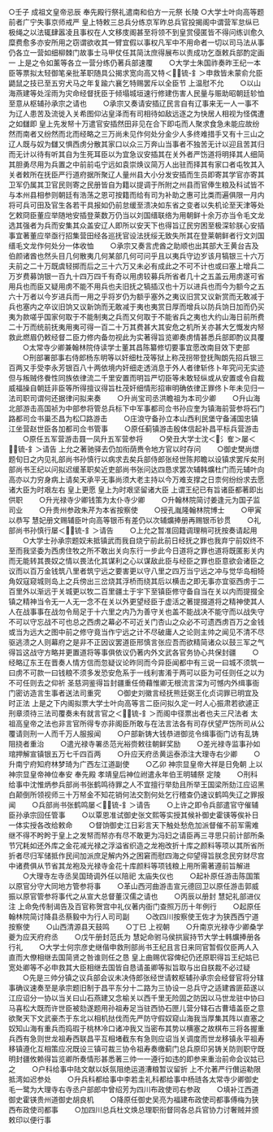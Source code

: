 <!-- { "loadSidebar": true } -->
○壬子  成祖文皇帝忌辰  奉先殿行祭礼遣南和伯方一元祭  长陵
○大学士叶向高等题前者广宁失事京师戒严  皇上特敕三总兵分练京军昨总兵官投揭阁中谓营军怠纵已极绳之以法辄肆嚣凌且事权在人文移庋阁甚至将领不到皇赏侵匿皆不得问练训愈久糜费愈多亦安所用之窃谓欲收其一臂宜假以事权凡军中不用命者一切以司马法从事仍各立一营如细柳棘门故事士马甲仗任其简汰庶得展布以责成功乞亟敕兵部酌定画一  上是之令如薰等各立一营分练仍著兵部速覆
　　○大学士朱国祚奏昨王纪一本臣等票拟太轻御笔亲批革职随具公揭求宽向高又特＜锍-釒＞申救皆未蒙俞允臣鼯鼠之技已至五穷犬马之年复踰六襄乞特赐罢斥以全臣节  上温慰不允
　　○以山海燕建等处淫雨为灾命经督抚臣于倾塌城垣速行修建伤害人民量与赈助昭朝廷轸恤至意从枢辅孙承宗之请也
　　○承宗又奏请安插辽民言自有辽事来无一人一事不为辽人患苦及流徙入关希图仰沾皇泽而有司相待如敌远逐之为快居人相视为怪偶遭之如讎即  皇上先发帑十万遣官安插然田非见在合下即屯而人聚求食急未能应故纷然而南者又纷然而北而经略之三万尚未见作何处分金少人多终难措手又有十三山之辽人既与奴为讎又惧西虏分散其家口以众三万奔山当事者不独苦无计以迎且苦其归而无计以待有听其自为生死耳臣以为宜急议安插其在关外者严饬道将明择其人细简其胆勇尽用为兵置之中前前屯宁远如袁崇焕议简万人出驻而择其有家口者屯牧其入关者敕所在抚臣严行道府据所聚辽人量州县大小分发安插而生员即寄其学官亦寄其卫军仍属其卫官民则寄之民册皆自为籍以提调于所附之州县而官俸生粮及科试皆不与本州县相参则朝廷有浩荡之恩可按籍而给有司为补助之惠可比类而遍俱限一月内将可兵可田及官生各若干具报如仍前怠缓至溃决如东省之变者以失机论至天津等处乞敕冏臣董应举随地安插登莱数万仍当以刘国缙联络为用朝鲜十余万亦当令毛文龙选其强者为兵而安集其众盖安辽人即所以安天下也得旨辽民穷困至极深轸朕心安插事宜著董应举亟行招集营田经各巡抚官设法抚绥无致失所其在登莱朝鲜者行文刘国缙毛文龙作何处分一体收恤
　　○承宗又奏言虎酋之助顺也出其部大王黄台吉及伯颜诸酋也然头目几何散夷几何某部几何可问乎且以夷兵守边岁该月犒银三十六万夫前之二十万既虞轻掷而后之三十六万又未必有成此之不可不计也或曰塞上增兵二万岁费募饷银一百九十四万四千有奇以用虏较募兵所省者几十之五盖云用虏遂可省用兵也而臣又疑用虏不能不用兵也夫旧抚之犒插汉也十万以进兵也而今为额今之五六十万者以今岁进兵而一用之乎将岁仍为额乎塞外之夷议旧赏又议新赏而无敢减于兵也塞内之卒议旧饷又议新饷而无敢减于夷也夷赏日厚而增兵以防兵饷日加而仍买夷为款嗟乎国家何取于不能制夷之兵而又何取于不能省兵之夷也大约山海日前所费二十万而统前抚夷用夷可得一百二十万其费甚大其安危之机所关亦甚大乞慨发内帑救此燃眉仍敕经督二臣力修内备勿视此为实著得旨览卿奏虏情甚悉兵部即酌议具覆
　　○太常寺少卿兼翰林院侍读学士董其昌陈纂修切要事宜愿改南目效下吏部
　　○刑部署部事右侍郎杨东明等以奸细杜茂等狱上称茂拐带登抚陶朗先招兵银三百两又手受李永芳银百八十两依境内奸细走透消息于外人者律斩佟卜年究问无实迹但与叛贼佟餋性同族依律流二千里安置而明旨严切臣等未敢轻纵或从安置或令自裁威福操自朝廷非臣等所得擅议得旨杜茂奸细情形招审明确依律正罪佟卜年未见归一法司职司谓何还据律问拟来奏
　　○升尚宝司丞洪瞻祖为本司少卿
　　○升山海北部游击高国祯为中部参将管总兵标下中军事都司佥书孙应奎为镇海前营参将石门路都司佥书巢丕昌为松□路游击
　　○庄浪守备孙立本山西利民堡守备浦国忠镇江坐营赵世臣各加都司佥书管事
　　○原任蓟镇游击殷体信起补昌平标兵营游击
　　○原任五军营游击聂一凤升五军营参将
　　○癸丑大学士沈＜氵隺＞屡＜锍-釒＞请告  上允之著驰驿去仍加衔荫赉令地方官以时存问
　　○御史樊尚燝题旬日之内见礼部尚书孙慎行以病求去矣兵部侍郎张经世陈邦瞻以设镇求罢斥矣刑部尚书王纪以问拟迟缓革职矣近吏部尚书张问达四恳求罢次辅韩爌杜门而元辅叶向高亦以力穷身病上请矣天承平无事尚须大老主持以今万难支撑之日柰何纷纷求去愿诸大臣为时艰左右  皇上更愿  皇上为时艰坚留诸大臣  上谓王纪已有旨诸臣都著即出供职
　　○升光禄寺少卿钱策为太仆寺少卿
　　○升翰林院简讨姜逢元为国子监司业
　　○升贵州参政朱芹为本省按察使
　　○授孔胤隆翰林院博士
　　○甲寅以恭写  慧妃册文赐辅臣叶向高等银币有差仍以次辅爌捧册再赐银币钞贯
　　○礼部尚书孙慎行屡＜锍-釒＞请告
　　○上允之暂准回籍调理稍可抚按奏请起用
　　○大学士孙承宗题奴未抵镇武而我自烧宁前此前日经抚之罪也我弃宁前奴终不至而我坚委为西虏住牧之所不敢出关向东行一步此今日道将之罪也道将既匿影关内而无能转其畏奴之情以畏法化其谋利之心以谋敌此臣与经臣之罪也臣意欲会诸臣之议而以百万金钱筑八里者筑宁远之要害更以守八里之四万当宁远之冲与觉华岛相犄角奴寇窥城则岛上之兵傍出三岔烧其浮桥而绕其后以横击之即无事亦宜驱西虏于二百里外以渐远于关城更以牧二百里疆土于宇下至镇臣修守备自当在关以内而提掇全镇之精神当令无一人无一念不在关以外更望经臣于虚活之著提掇道将之精神使其人人在战事事在战勿令局足于十六里之内乃为善守关也盖不能战决不能守而以战失守不可以守忘战不可也总之西虏之幕必不可近关门杏山之众必不可遗西虏百万之金钱或当为远大之图中前之修守竟当作宁远之计不尽破庸人之论则主帅之闻见不清不尽驱逃溃之人则幕府之是非不正因议罢道臣邢慎言张应吾而欲精简诸众以鼓三军之气得旨这战守方略并更置道将等事俱依议仍著内外文武各官务协心共保封疆
　　○经略辽东王在晋奏人情方信而忽疑议论昨同而今异臣闻都中有三说一曰城不须筑一曰虏不可款一曰钱粮不须多发恐安危系于一线利害淆于两可以臣为可任则任之以为不可任则去之仰祈  圣慈洞鉴得旨封疆重任倚藉惟卿无根流言深为可憾内外缉事衙门密访造言生事者送法司重究
　　○御史刘徽言经抚熊廷弼王化贞词罪已明宜及时正法  上是之下内阁拟票大学士叶向高等言二臣问拟久定一时人心振肃若欲遽正刑章须待三法司覆奏未有就言官之＜锍-釒＞而阁中径票出者也夫三尺法者  太祖高皇帝之法也非言官所得专亦非阁臣所敢与在法言法各有司存伏望严饬所司从公覆请则刑一人而千万人服报闻
　　○户部新铸大钱恭进御览令缉事衙门访有乱铸阻挠者重治
　　○遣光禄寺署丞范光裕赍敕往朝鲜奖励
　　○差光禄寺监事孙如琯押解宣镇银五万七千四百两
　　○升应天府丞黄运泰添注大理寺右少卿
　　○升南宁府知府林梦琦为广西左江道副使
　　○乙卯  神宗显皇帝大祥是日免朝  上以  神宗显皇帝神位奉安  奉先殿  孝靖皇后神位祔遣永年伯王明辅祭  定陵
　　○刑科给事中沈惟炳参兵部尚书张鹤鸣待罪之人不宜擅行举劾且所举王国梁所劾江应诏黑白颠倒所领视师三十万帑金不知花销何法交割何处乞行稽查仍速议鹤鸣失辽之罪报闻
　　○兵部尚书张鹤鸣屡＜锍-釒＞请告
　　○上许之即令兵部遣官守催辅臣孙承宗回任管事
　　○以覃恩准试御史张文熙等实授其候补御史霍锳等俟补日一体实授各改给敕命
　　○督饷御史江日彩言天下触处愁危加派督催不前军需难继不得不盻盻于皇上之发帑而帑亦有尽不敢更为冯妇之请臣再三寻思只前计部所条节冗耗如还外库之金花减光禄之浮溢省织造之龙袍改折十库之颜料等项以其所省所折者尽归军储抵作民间加派庶足解内外之困窘而慰四海之仰望得旨朕念民穷财尽宫中诸费俱从节省其龙袍及光禄寺金花十库颜料等项钱粮上用所需著遵前旨解进
　　○大理寺左寺丞吴国琦调外任以陪祀  太庙失仪也
　　○起补原任游击陈国策以原官分守大同地方管参将事
　　○革山西河曲游击宣元德回卫以原任游击郭威振以原官管参将事代之从宣大总督董汉儒之请也
　　○丙辰以册封  慧妃礼部进仪注  上命免传制谒告及百官称贺宫中礼仪著内衙门查照万历十年例行
　　○起原任翰林院简讨降县丞蔡毅中为行人司司副
　　○改四川按察使王佐才为狭西西宁道按察使
　　○山西清源县天鼓鸣
　　○丁巳  上视朝
　　○升南京光禄寺少卿桑学夔为应天府府丞
　　○戊午册封范氏为  慧妃命驸马侯拱宸持节大学士韩爌捧册各行礼
　　○大学士何宗彦史继偕申救刑部尚书王纪且言日来同官暂假仅臣两人入直而大僚相继去国简贤之咎谁则任之恳  皇上曲赐优容俾纪仍还原职得旨王纪姑已宽处卿等不必申救其大臣相继去国皆自恳请虽卿等拟旨取与出自朕裁不必过疑
　　○先是三帅分镇之议兵部会议未决侍郎张经世请敕枢辅孙承宗会经督官将分辖事确议速奏至是承宗题旧制于昌平东分十二路为三协设一总兵守之适建酋匪茹遂以江应诏分一协以当关曰山石燕建又念榆关以西千里无险固之防因以马世龙驻中协曰马喜松大既而许世臣被劾遂题用孙祖寿足当驻西协石匣儿营分辖石古曹墙盖臣之意欲聚天下文武豪杰于东北以相机挞伐而先严防守假奴窥山海我当厚集其阵以直塞之奴知山海有重兵而捣瑕于桃林冷口诸冲我又当密布其势以横塞之故棋布三将各握重兵西有急则世龙祖寿西联昌平互相堵截东有急则应诏当关调度而世龙移镇永平祖寿移镇遵化互相策应况既设三镇可裁三协令祖寿奏缴蓟门总兵原印另铸关防则职守既明封疆攸赖得旨览卿所奏情形甚悉著三帅一一遵行如违的即参来重治前命会议姑已之
　　○户科给事中陆文献以妖氛阻绝运道漕粮暂议留折  上不允著严行儧运勒限抵湾如迟参处
　　○升兵科都给事中李若圭礼科都给事中杨琏各太常寺少卿御史毛一鹭为大理寺右寺丞户部郎中曾绍芳为四川布政使司右参政
　　○填补江西道御史霍锳贵州道御史胡良机
　　○降原任御史吴亮为福建布政使司都事傅梅为狭西布政使司都事
　　○加四川总兵杜文焕总理职衔督同各总兵官协力讨奢贼并颁敕印以便行事
